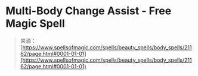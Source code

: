 <!--yml

category: 未分类

date: 2024-06-12 19:04:28

-->

# Multi-Body Change Assist - Free Magic Spell

> 来源：[https://www.spellsofmagic.com/spells/beauty_spells/body_spells/21162/page.html#0001-01-01](https://www.spellsofmagic.com/spells/beauty_spells/body_spells/21162/page.html#0001-01-01)
